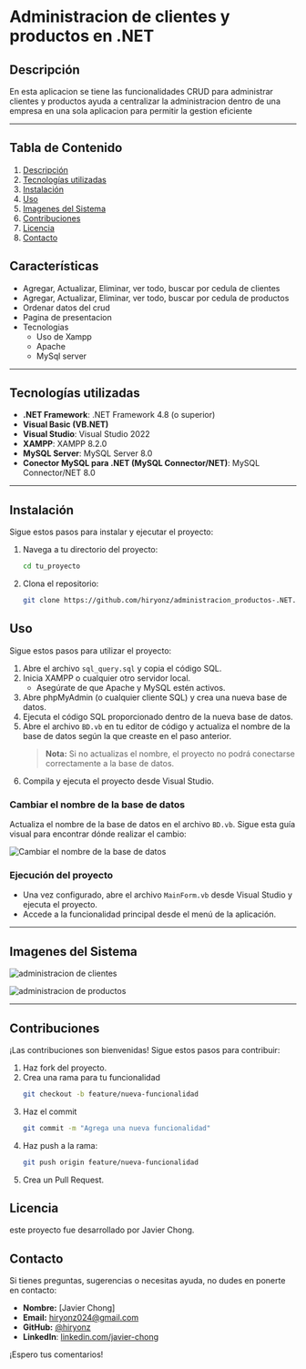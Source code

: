 # Administracion de clientes y productos en .NET

## Descripción
En esta aplicacion se tiene las funcionalidades CRUD para administrar clientes y productos
ayuda a centralizar la administracion dentro de una empresa en una sola aplicacion para permitir la gestion eficiente

---

## Tabla de Contenido

1. [Descripción](#descripción)
2. [Tecnologías utilizadas](#tecnologías-utilizadas)
3. [Instalación](#instalación)
4. [Uso](#uso)
5. [Imagenes del Sistema](#imagenes-del-sistema)
6. [Contribuciones](#contribuciones)
7. [Licencia](#licencia)
8. [Contacto](#contacto)


## Características
- Agregar, Actualizar, Eliminar, ver todo, buscar por cedula de clientes
- Agregar, Actualizar, Eliminar, ver todo, buscar por cedula de productos
- Ordenar datos del crud
- Pagina de presentacion
- Tecnologias
  - Uso de Xampp
  - Apache
  - MySql server

---

## Tecnologías utilizadas

- **.NET Framework**: .NET Framework 4.8 (o superior)
- **Visual Basic (VB.NET)**
- **Visual Studio**: Visual Studio 2022
- **XAMPP**: XAMPP 8.2.0
- **MySQL Server**: MySQL Server 8.0
- **Conector MySQL para .NET (MySQL Connector/NET)**: MySQL Connector/NET 8.0

---


## Instalación

Sigue estos pasos para instalar y ejecutar el proyecto:
1. Navega a tu directorio del proyecto:
   ```bash
   cd tu_proyecto

2. Clona el repositorio:
   ```bash
   git clone https://github.com/hiryonz/administracion_productos-.NET.git


## Uso

Sigue estos pasos para utilizar el proyecto:

1. Abre el archivo `sql_query.sql` y copia el código SQL.
2. Inicia XAMPP o cualquier otro servidor local.
   - Asegúrate de que Apache y MySQL estén activos.
3. Abre phpMyAdmin (o cualquier cliente SQL) y crea una nueva base de datos.
4. Ejecuta el código SQL proporcionado dentro de la nueva base de datos.
5. Abre el archivo `BD.vb` en tu editor de código y actualiza el nombre de la base de datos según la que creaste en el paso anterior.
   > **Nota:** Si no actualizas el nombre, el proyecto no podrá conectarse correctamente a la base de datos.
6. Compila y ejecuta el proyecto desde Visual Studio.

### Cambiar el nombre de la base de datos

Actualiza el nombre de la base de datos en el archivo `BD.vb`. Sigue esta guía visual para encontrar dónde realizar el cambio:

![Cambiar el nombre de la base de datos](https://github.com/hiryonz/administracion_productos-.NET/blob/4d15324ea390786069faabfafae1fa9e170da873/img_readme/changeDatabaName.png)

### Ejecución del proyecto

- Una vez configurado, abre el archivo `MainForm.vb` desde Visual Studio y ejecuta el proyecto.  
- Accede a la funcionalidad principal desde el menú de la aplicación.


---


## Imagenes del Sistema
![administracion de clientes](https://github.com/hiryonz/administracion_productos-.NET/blob/4d15324ea390786069faabfafae1fa9e170da873/img_readme/clientes.png)

![administracion de productos](https://github.com/hiryonz/administracion_productos-.NET/blob/4d15324ea390786069faabfafae1fa9e170da873/img_readme/productos.png)

---

## Contribuciones
¡Las contribuciones son bienvenidas! Sigue estos pasos para contribuir:

1. Haz fork del proyecto.
2. Crea una rama para tu funcionalidad
   ``` bash
   git checkout -b feature/nueva-funcionalidad
3. Haz el commit
   ``` bash
   git commit -m "Agrega una nueva funcionalidad"
4. Haz push a la rama:
   ``` bash
   git push origin feature/nueva-funcionalidad
5. Crea un Pull Request.



## Licencia
este proyecto fue desarrollado por Javier Chong.


## Contacto

Si tienes preguntas, sugerencias o necesitas ayuda, no dudes en ponerte en contacto:

- **Nombre:** [Javier Chong]
- **Email:** [hiryonz024@gmail.com](mailto:hiryonz024@gmail.com)
- **GitHub:** [@hiryonz](https://github.com/hiryonz)
- **LinkedIn**: [linkedin.com/javier-chong](https://www.linkedin.com/in/javier-chong-98a73b277/)

¡Espero tus comentarios!



